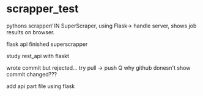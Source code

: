# scrapper_test
pythons scrapper/
IN SuperScraper, using Flask-> handle server, shows job results on browser.

flask api
finished superscrapper

study rest_api with flaskt

wrote commit but rejected...
try pull -> push
Q why github donesn't show commit changed???

add api part file using flask
